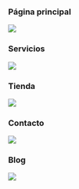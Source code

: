 <h3>Página principal</h3>
<img src='https://github.com/VielmaDev/ProyectoWeb-Enviosexpress/assets/121409131/eb2b4a96-d76f-4b51-8eb0-64110347470a'>

<h3>Servicios</h3>
<img src='https://github.com/VielmaDev/ProyectoWeb-Enviosexpress/assets/121409131/b37fbee6-4e25-4222-a061-26fa82526283'>

<h3>Tienda</h3>
<img src='https://github.com/VielmaDev/ProyectoWeb-Enviosexpress/assets/121409131/feca4dd2-e1f3-411c-a7c0-048ec01d4193'>

<h3>Contacto</h3>
<img src='https://github.com/VielmaDev/ProyectoWeb-Enviosexpress/assets/121409131/e126836b-66ab-43b3-bf58-0b2905995134'>

<h3>Blog</h3>
<img src='https://github.com/VielmaDev/ProyectoWeb-Enviosexpress/assets/121409131/f24f41a3-97cc-408a-8c88-c6104396d37e'>
